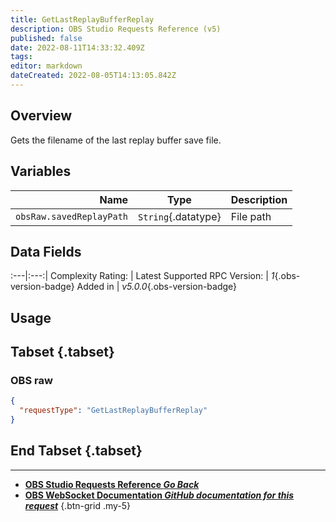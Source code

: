 ```yaml
---
title: GetLastReplayBufferReplay
description: OBS Studio Requests Reference (v5)
published: false
date: 2022-08-11T14:33:32.409Z
tags: 
editor: markdown
dateCreated: 2022-08-05T14:13:05.842Z
---
```


## Overview
Gets the filename of the last replay buffer save file.

## Variables
Name | Type | Description | 
----:|:---------:|:------------|
`obsRaw.savedReplayPath` | `String`{.datatype} | File path

## Data Fields
:---|:---:|
Complexity Rating: | <span class="stars stars--2"></span>
Latest Supported RPC Version: | *1*{.obs-version-badge}
Added in | *v5.0.0*{.obs-version-badge}

## Usage
## Tabset {.tabset}
### OBS raw
```json
{
  "requestType": "GetLastReplayBufferReplay"
}
```
## End Tabset {.tabset}

---

- [<i class="mdi mdi-chevron-left"></i>**OBS Studio Requests Reference *Go Back***](/en/Broadcasters/OBS/Requests)
- [<i class="mdi mdi-github"></i> **OBS WebSocket Documentation *GitHub documentation for this request***](https://github.com/obsproject/obs-websocket/blob/master/docs/generated/protocol.md#getlastreplaybufferreplay)
{.btn-grid .my-5}